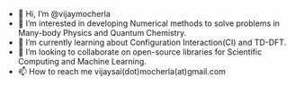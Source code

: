 - 👋 Hi, I’m @vijaymocherla
- 👀 I’m interested in developing Numerical methods to solve problems in Many-body Physics and Quantum Chemistry. 
- 🌱 I’m currently learning about Configuration Interaction(CI) and TD-DFT. 
- 💞️ I’m looking to collaborate on open-source libraries for Scientific Computing and Machine Learning.
- 📫 How to reach me vijaysai(dot)mocherla(at)gmail.com

<!---
vijaymocherla/vijaymocherla is a ✨ special ✨ repository because its `README.md` (this file) appears on your GitHub profile.
You can click the Preview link to take a look at your changes.
--->
